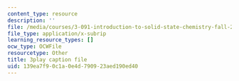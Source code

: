 ```yaml
---
content_type: resource
description: ''
file: /media/courses/3-091-introduction-to-solid-state-chemistry-fall-2018/139ea7f90c1a0e4d790923aed190ed40_vA3IT2KZs0.srt
file_type: application/x-subrip
learning_resource_types: []
ocw_type: OCWFile
resourcetype: Other
title: 3play caption file
uid: 139ea7f9-0c1a-0e4d-7909-23aed190ed40
---
```

